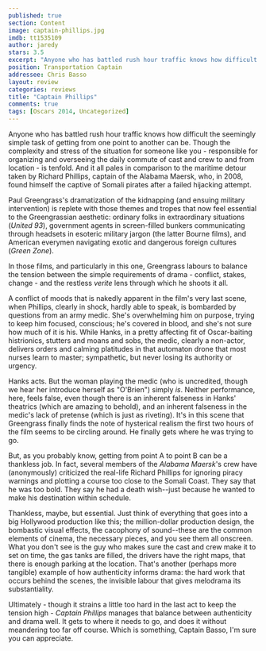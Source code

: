 ```yaml
---
published: true
section: Content
image: captain-phillips.jpg
imdb: tt1535109
author: jaredy 
stars: 3.5
excerpt: "Anyone who has battled rush hour traffic knows how difficult the seemingly simple task of getting from one point to another can be."
position: Transportation Captain
addressee: Chris Basso
layout: review
categories: reviews
title: "Captain Phillips"
comments: true
tags: [Oscars 2014, Uncategorized]
---
```

Anyone who has battled rush hour traffic knows how difficult the seemingly simple task of getting from one point to another can be. Though the complexity and stress of the situation for someone like you - responsible for organizing and overseeing the daily commute of cast and crew to and from location - is tenfold. And it all pales in comparison to the maritime detour taken by Richard Phillips, captain of the Alabama Maersk, who, in 2008, found himself the captive of Somali pirates after a failed hijacking attempt.

Paul Greengrass's dramatization of the kidnapping (and ensuing military intervention) is replete with those themes and tropes that now feel essential to the Greengrassian aesthetic: ordinary folks in extraordinary situations (_United 93_), government agents in screen-filled bunkers communicating through headsets in esoteric military jargon (the latter Bourne films), and American everymen navigating exotic and dangerous foreign cultures (_Green Zone_).

In those films, and particularly in this one, Greengrass labours to balance the tension between the simple requirements of drama - conflict, stakes, change - and the restless _verite_ lens through which he shoots it all.

A conflict of moods that is nakedly apparent in the film's very last scene, when Phillips, clearly in shock, hardly able to speak, is bombarded by questions from an army medic. She's overwhelming him on purpose, trying to keep him focused, conscious; he's covered in blood, and she's not sure how much of it is his. While Hanks, in a pretty affecting fit of Oscar-baiting histrionics, stutters and moans and sobs, the medic, clearly a non-actor, delivers orders and calming platitudes in that automaton drone that most nurses learn to master; sympathetic, but never losing its authority or urgency.

Hanks acts. But the woman playing the medic (who is uncredited, though we hear her introduce herself as "O'Brien") simply _is_. Neither performance, here, feels false, even though there is an inherent falseness in Hanks' theatrics (which are amazing to behold), and an inherent falseness in the medic's lack of pretense (which is just as riveting). It's in this scene that Greengrass finally finds the note of hysterical realism the first two hours of the film seems to be circling around. He finally gets where he was trying to go.

But, as you probably know, getting from point A to point B can be a thankless job. In fact, several members of the _Alabama Maersk_'s crew have (anonymously) criticized the real-life Richard Phillips for ignoring piracy warnings and plotting a course too close to the Somali Coast. They say that he was too bold. They say he had a death wish--just because he wanted to make his destination within schedule.

Thankless, maybe, but essential. Just think of everything that goes into a big Hollywood production like this; the million-dollar production design, the bombastic visual effects, the cacophony of sound--these are the common elements of cinema, the necessary pieces, and you see them all onscreen. What you don't see is the guy who makes sure the cast and crew make it to set on time, the gas tanks are filled, the drivers have the right maps, that there is enough parking at the location. That's another (perhaps more tangible) example of how authenticity informs drama: the hard work that occurs behind the scenes, the invisible labour that gives melodrama its substantiality.

Ultimately - though it strains a little too hard in the last act to keep the tension high - _Captain Phillips_ manages that balance between authenticity and drama well. It gets to where it needs to go, and does it without meandering too far off course. Which is something, Captain Basso, I'm sure you can appreciate.
